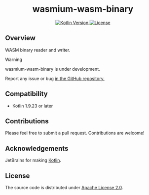 <h1 style="text-align: center;">wasmium-wasm-binary</h1>

<p style="text-align: center;">
    <a href="https://kotlinlang.org">
        <img alt="Kotlin Version" src="https://img.shields.io/badge/kotlin-2.0.0-blue.svg?logo=kotlin">
    </a>
    <a href="https://github.com/wasmium/wasmium-wasm-binary/blob/main/LICENSE">
        <img alt="License" src="https://img.shields.io/github/license/wasmium/wasmium-wasm-binary" />
    </a>
</p>

## Overview

WASM binary reader and writer.

> [!WARNING]
> wasmium-wasm-binary is under development.
>
> Report any issue or bug <a href="/issues">in the GitHub repository.</a>
> 
 
## Compatibility

* Kotlin 1.9.23 or later

## Contributions

Please feel free to submit a pull request. Contributions are welcome!

## Acknowledgements

JetBrains for making [Kotlin](https://kotlinlang.org).

## License

The source code is distributed under [Apache License 2.0](LICENSE).
